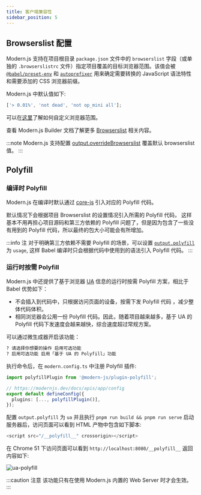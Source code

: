 ```yaml
---
title: 客户端兼容性
sidebar_position: 5
---
```


## Browserslist 配置

Modern.js 支持在项目根目录 `package.json` 文件中的 `browserslist` 字段（或单独的 `.browserslistrc` 文件）指定项目覆盖的目标浏览器范围。该值会被 [`@babel/preset-env`](https://babeljs.io/docs/en/babel-preset-env) 和 [`autoprefixer`](https://github.com/postcss/autoprefixer) 用来确定需要转换的 JavaScript 语法特性和需要添加的 CSS 浏览器前缀。

Modern.js 中默认值如下:

```js
['> 0.01%', 'not dead', 'not op_mini all'];
```

可以在[这里](https://github.com/browserslist/browserslist)了解如何自定义浏览器范围。

查看 Modern.js Builder 文档了解更多 [Browserslist](https://modernjs.dev/builder/guide/advanced/browserslist.html) 相关内容。

:::note
Modern.js 支持配置 [output.overrideBrowserslist](/docs/configure/app/output/override-browserslist) 覆盖默认 browserslist 值。
:::

## Polyfill

### 编译时 Polyfill

Modern.js 在编译时默认通过 [core-js](https://github.com/zloirock/core-js) 引入对应的 Polyfill 代码。

默认情况下会根据项目 Browserslist 的设置情况引入所需的 Polyfill 代码， 这样基本不用再担心项目源码和第三方依赖的 Polyfill 问题了，但是因为包含了一些没有用到的 Polyfill 代码，所以最终的包大小可能会有所增加。

:::info 注
对于明确第三方依赖不需要 Polyfill 的场景，可以设置 [`output.polyfill`](/docs/configure/app/output/polyfill) 为 `usage`, 这样 Babel 编译时只会根据代码中使用到的语法引入 Polyfill 代码。
:::

### 运行时按需 Polyfill

Modern.js 中还提供了基于浏览器 [UA](https://developer.mozilla.org/zh-CN/docs/Web/HTTP/Headers/User-Agent) 信息的运行时按需 Polyfill 方案，相比于 Babel 优势如下：

- 不会插入到代码中，只根据访问页面的设备，按需下发 Polyfill 代码 ，减少整体代码体积。
- 相同浏览器会公用一份 Polyfill 代码。因此，随着项目越来越多，基于 UA 的 Polyfill 代码下发速度会越来越快，综合速度超过常规方案。

可以通过微生成器开启该功能：

```bash
? 请选择你想要的操作 启用可选功能
? 启用可选功能 启用「基于 UA 的 Polyfill」功能
```

执行命令后，在 `modern.config.ts` 中注册 Polyfill 插件:

```ts title="modern.config.ts"
import polyfillPlugin from '@modern-js/plugin-polyfill';

// https://modernjs.dev/docs/apis/app/config
export default defineConfig({
  plugins: [..., polyfillPlugin()],
});
```

配置 `output.polyfill` 为 `ua` 并且执行 `pnpm run build && pnpm run serve` 启动服务器后，访问页面可以看到 HTML 产物中包含如下脚本:

```js
<script src="/__polyfill__" crossorigin></script>
```

在 Chrome 51 下访问页面可以看到 `http://localhost:8080/__polyfill__` 返回内容如下:

![ua-polyfill](https://lf3-static.bytednsdoc.com/obj/eden-cn/aphqeh7uhohpquloj/modern-js/docs/ua-polyfill.png)

:::caution 注意
该功能只有在使用 Modern.js 内置的 Web Server 时才会生效。
:::
